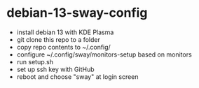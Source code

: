 # debian-13-sway-config

- install debian 13 with KDE Plasma
- git clone this repo to a folder
- copy repo contents to ~/.config/
- configure ~/.config/sway/monitors-setup based on monitors
- run setup.sh
- set up ssh key with GitHub
- reboot and choose "sway" at login screen
